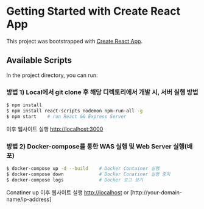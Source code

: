 # Getting Started with Create React App

This project was bootstrapped with [Create React App](https://github.com/facebook/create-react-app).

## Available Scripts

In the project directory, you can run:


### 방법 1) Local에서 git clone 후 해당 디렉토리에서 개발 시, 서버 실행 방법 
``` bash
$ npm install 
$ npm install react-scripts nodemon npm-run-all -g 
$ npm start    # run React && Express Server 
```
이후 웹사이트 실행 [http://localhost:3000](http://localhost:3000)



### 방법 2) Docker-compose를 통한 WAS 실행 및 Web Server 실행(배포) 
``` bash
$ docker-compose up -d --build    # Docker Container 실행 
$ docker-compose down             # Docker Conatiner 실행 중지
$ docker-compose logs             # Docker 로그 보기
```
Conatiner up 이후 웹사이트 실행 [http://localhost](http://localhost) or [http://your-domain-name/ip-address]
